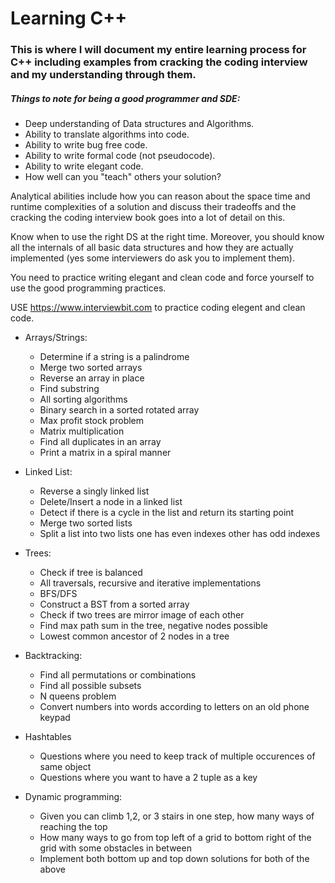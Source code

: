 # Learning C++
### This is where I will document my entire learning process for C++ including examples from cracking the coding interview and my understanding through them.

##### Things to note for being a good programmer and SDE:

- Deep understanding of Data structures and Algorithms.
- Ability to translate algorithms into code.
- Ability to write bug free code.
- Ability to write formal code (not pseudocode).
- Ability to write elegant code.
- How well can you "teach" others your solution?

Analytical abilities include how you can reason about the space time and runtime complexities of a solution and discuss their tradeoffs and the cracking the coding interview book goes into a lot of detail on this.

Know when to use the right DS at the right time.
Moreover, you should know all the internals of all basic data structures and how they are actually implemented (yes some interviewers do ask you to implement them).

You need to practice writing elegant and clean code and force yourself to use the good programming practices.

USE https://www.interviewbit.com to practice coding elegent and clean code.

- Arrays/Strings:
   - Determine if a string is a palindrome
   - Merge two sorted arrays
   - Reverse an array in place
   - Find substring
   - All sorting algorithms
   - Binary search in a sorted rotated array
   - Max profit stock problem
   - Matrix multiplication
   - Find all duplicates in an array
   - Print a matrix in a spiral manner

- Linked List:
   - Reverse a singly linked list
   -  Delete/Insert a node in a linked list
   - Detect if there is a cycle in the list and return its starting point
   - Merge two sorted lists
   - Split a list into two lists one has even indexes other has odd indexes

- Trees:
   - Check if tree is balanced
   - All traversals, recursive and iterative implementations
   - BFS/DFS
   - Construct a BST from a sorted array
   - Check if two trees are mirror image of each other
   - Find max path sum in the tree, negative nodes possible
   - Lowest common ancestor of 2 nodes in a tree

- Backtracking:
   - Find all permutations or combinations
   - Find all possible subsets
   - N queens problem
   - Convert numbers into words according to letters on an old phone keypad
 
 - Hashtables
   - Questions where you need to keep track of multiple occurences of same object
   - Questions where you want to have a 2 tuple as a key

- Dynamic programming:
   - Given you can climb 1,2, or 3 stairs in one step, how many ways of reaching the top
   - How many ways to go from top left of a grid to bottom right of the grid with some obstacles in between
   - Implement both bottom up and top down solutions for both of the above

